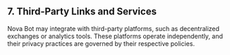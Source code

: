 ## 7. Third-Party Links and Services

Nova Bot may integrate with third-party platforms, such as decentralized exchanges or analytics tools. These platforms operate independently, and their privacy practices are governed by their respective policies.
